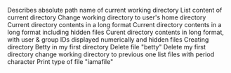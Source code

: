 Describes absolute path name of current working directory
List content of current directory
Change working directory to user's home directory
Current directory contents in a long format
Current directory contents in a long format including hidden files
Curent directory contents in long format, with user & group IDs displayed numerically and hidden files
Creating directory
Betty in my first directory
Delete file "betty"
Delete my first directory
change working directory to previous one
list files with period character
Print type of file "iamafile"
